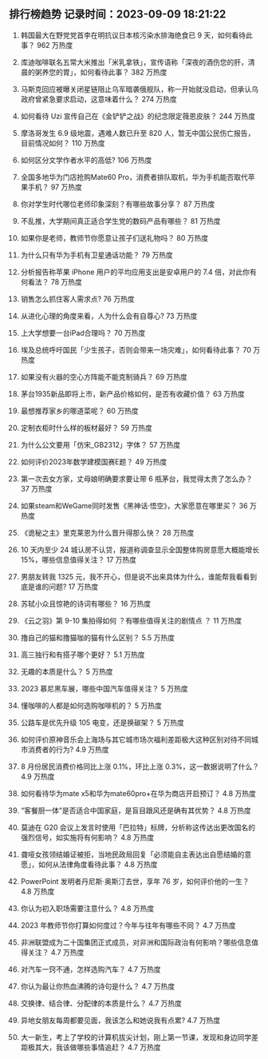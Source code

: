 
## 排行榜趋势 记录时间：2023-09-09 18:21:22
  
  1. 韩国最大在野党党首李在明抗议日本核污染水排海绝食已 9 天，如何看待此事？ 962 万热度
    
  2. 库迪咖啡联名五常大米推出「米乳拿铁」，宣传语称「深夜的酒伤您的肝，清晨的粥养您的胃」，如何看待此事？ 382 万热度
    
  3. 马斯克回应被曝关闭星链阻止乌军暗袭俄舰队，称一开始就没启动，但承认乌政府曾紧急要求启动，这意味着什么？ 274 万热度
    
  4. 如何看待 Uzi 宣传自己在《金铲铲之战》的纪念限定薇恩皮肤？ 244 万热度
    
  5. 摩洛哥发生 6.9 级地震，遇难人数已升至 820 人，暂无中国公民伤亡报告，目前情况如何？ 110 万热度
    
  6. 如何区分文学作者水平的高低? 106 万热度
    
  7. 全国多地华为门店抢购Mate60 Pro，消费者排队取机，华为手机能否取代苹果手机？ 97 万热度
    
  8. 你对学生时代哪位老师印象深刻？有哪些故事分享？ 87 万热度
    
  9. 不乱推，大学期间真正适合学生党的数码产品有哪些？ 81 万热度
    
  10. 如果你是老师，教师节你愿意让孩子们送礼物吗？ 80 万热度
    
  11. 为什么只有华为手机有卫星通话功能？ 79 万热度
    
  12. 分析报告称苹果 iPhone 用户的平均应用支出是安卓用户的 7.4 倍，对此你有何看法？ 78 万热度
    
  13. 销售怎么抓住客人需求点? 76 万热度
    
  14. 从进化心理的角度来看，人为什么会有自尊心? 73 万热度
    
  15. 上大学想要一台iPad合理吗？ 70 万热度
    
  16. 埃及总统呼吁国民「少生孩子，否则会带来一场灾难」，如何看待此事？ 70 万热度
    
  17. 如果没有火器的空心方阵能不能克制骑兵？ 69 万热度
    
  18. 茅台1935新品即将上市，新产品价格如何，是否有收藏价值？ 63 万热度
    
  19. 最想推荐家乡的哪道菜呢？ 60 万热度
    
  20. 定制衣柜时什么样的板材最好？ 59 万热度
    
  21. 为什么公文要用「仿宋_GB2312」字体？ 57 万热度
    
  22. 如何评价2023年数学建模国赛E题？ 49 万热度
    
  23. 第一次去女方家，丈母娘明确要求要让带 6 瓶茅台，我觉得太贵了怎么办？ 37 万热度
    
  24. 如果steam和WeGame同时发售《黑神话·悟空》，大家愿意在哪里买？ 36 万热度
    
  25. 《诡秘之主》里克莱恩为什么晋升得那么快？ 28 万热度
    
  26. 10 天内至少 24 城认房不认贷，报道称调查显示全国整体购房意愿大概能增长15%，哪些信息值得关注？ 17 万热度
    
  27. 男朋友转我 1325 元，我不开心，但是说不出来具体为什么，谁能帮我看看到底是谁的问题? 17 万热度
    
  28. 苏轼小众且惊艳的诗词有哪些？ 16 万热度
    
  29. 《云之羽》第 9-10 集拍得如何 ？有哪些值得关注的剧情点 ？ 11 万热度
    
  30. 撸自己的猫和撸猫咖的猫有什么区别？ 5.5 万热度
    
  31. 高三独行和有搭子哪个更好？ 5.1 万热度
    
  32. 无趣的本质是什么？ 5 万热度
    
  33. 2023 慕尼黑车展，哪些中国汽车值得关注？ 5 万热度
    
  34. 懂咖啡的人都是如何选购咖啡机的？ 5 万热度
    
  35. 公路车是优先升级 105 电变，还是换碳架？ 5 万热度
    
  36. 如何评价原神音乐会上海场与其它城市场次福利差距极大这种区别对待不同城市消费者的行为? 4.9 万热度
    
  37. 8 月份居民消费价格同比上涨 0.1%，环比上涨 0.3%，这一数据说明了什么？ 4.9 万热度
    
  38. 如何看待华为mate x5和华为mate60pro+在华为商店开启预订？ 4.8 万热度
    
  39. “客餐厨一体”是否适合中国家庭，是盲目跟风还是确有其优势？ 4.8 万热度
    
  40. 莫迪在 G20 会议上发言时使用「巴拉特」标牌，分析称这传达出更改国名的强烈信号，如实施将有何影响？ 4.8 万热度
    
  41. 聋哑女孩领结婚证被拒，当地民政局回复「必须能自主表达出自愿结婚的意愿」，如何从法律角度看待此事？ 4.8 万热度
    
  42. PowerPoint 发明者丹尼斯·奥斯汀去世，享年 76 岁，如何评价他的一生？ 4.8 万热度
    
  43. 你认为初入职场需要注意什么？ 4.8 万热度
    
  44. 2023 年教师节你打算如何度过？今年与往年有哪些不同？ 4.7 万热度
    
  45. 非洲联盟成为二十国集团正式成员，对非洲和国际政治有何影响？哪些信息值得关注？ 4.7 万热度
    
  46. 对汽车一窍不通，怎样选购汽车？ 4.7 万热度
    
  47. 你认为最让你热血沸腾的诗句是什么？ 4.7 万热度
    
  48. 交换律、结合律、分配律的本质是什么？ 4.7 万热度
    
  49. 异地女朋友每周都要见面，我该怎么和她说我有点累? 4.7 万热度
    
  50. 大一新生，考上了学校的计算机拔尖计划，刚上第一节课，发现和身边同学差距极其大，我该做哪些事情追赶？ 4.7 万热度
    